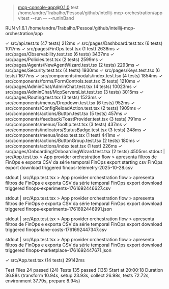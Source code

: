 
> mcp-console-app@0.1.0 test /home/andre/Trabalho/Pessoal/github/intellij-mcp-orchestration/app
> vitest --run -- --runInBand


 RUN  v1.6.1 /home/andre/Trabalho/Pessoal/github/intellij-mcp-orchestration/app

 ✓ src/api.test.ts  (47 tests) 212ms
 ✓ src/pages/Dashboard.test.tsx  (6 tests) 1017ms
 ✓ src/pages/FinOps.test.tsx  (1 test) 2638ms
 ✓ src/pages/Observability.test.tsx  (6 tests) 3437ms
 ✓ src/pages/Policies.test.tsx  (2 tests) 2599ms
 ✓ src/pages/Agents/NewAgentWizard.test.tsx  (2 tests) 2293ms
 ✓ src/pages/Security.test.tsx  (4 tests) 1930ms
 ✓ src/pages/Keys.test.tsx  (6 tests) 1677ms
 ✓ src/components/modals/index.test.tsx  (4 tests) 1854ms
 ✓ src/components/forms/FormControls.test.tsx  (5 tests) 1210ms
 ✓ src/pages/AdminChat/AdminChat.test.tsx  (4 tests) 10023ms
 ✓ src/pages/AdminChat/McpServersList.test.tsx  (3 tests) 3015ms
 ✓ src/pages/Routing.test.tsx  (3 tests) 1523ms
 ✓ src/components/menus/Dropdown.test.tsx  (6 tests) 952ms
 ✓ src/components/ConfigReloadAction.test.tsx  (2 tests) 1909ms
 ✓ src/components/actions/Button.test.tsx  (5 tests) 457ms
 ✓ src/components/feedback/ToastProvider.test.tsx  (3 tests) 791ms
 ✓ src/components/menus/Tooltip.test.tsx  (3 tests) 437ms
 ✓ src/components/indicators/StatusBadge.test.tsx  (3 tests) 248ms
 ✓ src/components/menus/index.test.tsx  (1 test) 441ms
 ✓ src/components/actions/ButtonGroup.test.tsx  (2 tests) 180ms
 ✓ src/components/actions/index.test.tsx  (1 test) 226ms
 ✓ src/pages/Onboarding/OnboardingWizard.test.tsx  (2 tests) 4505ms
stdout | src/App.test.tsx > App provider orchestration flow > apresenta filtros de FinOps e exporta CSV da série temporal
FinOps export starting csv
FinOps export download triggered finops-telemetry-2025-10-28.csv

stdout | src/App.test.tsx > App provider orchestration flow > apresenta filtros de FinOps e exporta CSV da série temporal
FinOps export download triggered finops-experiments-1761692446627.csv

stdout | src/App.test.tsx > App provider orchestration flow > apresenta filtros de FinOps e exporta CSV da série temporal
FinOps export download triggered finops-experiments-1761692446991.json

stdout | src/App.test.tsx > App provider orchestration flow > apresenta filtros de FinOps e exporta CSV da série temporal
FinOps export download triggered finops-lane-costs-1761692447347.csv

stdout | src/App.test.tsx > App provider orchestration flow > apresenta filtros de FinOps e exporta CSV da série temporal
FinOps export download triggered finops-marketplace-1761692447671.json

 ✓ src/App.test.tsx  (14 tests) 29142ms

 Test Files  24 passed (24)
      Tests  135 passed (135)
   Start at  20:00:18
   Duration  36.88s (transform 10.94s, setup 23.93s, collect 26.98s, tests 72.72s, environment 37.79s, prepare 8.94s)

